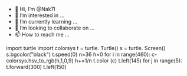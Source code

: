- 👋 Hi, I’m @Nak7l
- 👀 I’m interested in ...
- 🌱 I’m currently learning ...
- 💞️ I’m looking to collaborate on ...
- 📫 How to reach me ...

<!---
Nak7l/Nak7l is a ✨ special ✨ repository because its `README.md` (this file) appears on your GitHub profile.
You can click the Preview link to take a look at your changes.
--->

import turtle
import colorsys
t = turtle. Turtle()
s = turtle. Screen()
s.bgcolor("black")
t.speed(0)
n=36
h=0
for i in range(460):
    c-colorsys.hsv_to_rgb(h,1,0,9)
    h+=1/n
    t.color (c)
    t.left(145)
    for j in range(5):
        t.forward(300)
        t.left(150)
